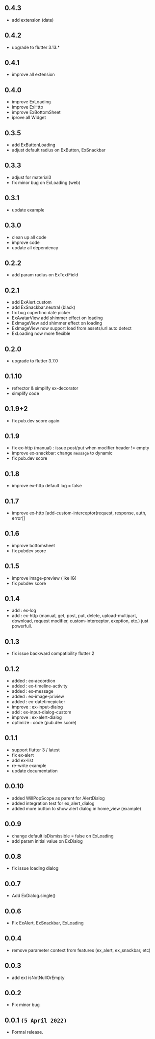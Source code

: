 ## 0.4.3
* add extension (date)

## 0.4.2
* upgrade to flutter 3.13.*

## 0.4.1
* improve all extension

## 0.4.0
* improve ExLoading
* improve ExHttp
* improve ExBottomSheet
* iprove all Widget

## 0.3.5
* add ExButtonLoading
* adjust default radius on ExButton, ExSnackbar


## 0.3.3
* adjust for material3
* fix minor bug on ExLoading (web)


## 0.3.1
* update example

## 0.3.0
* clean up all code
* improve code
* update all dependency

## 0.2.2
* add param radius on ExTextField
## 0.2.1
* add ExAlert.custom
* add ExSnackbar.neutral (black)
* fix bug cupertino date picker
* ExAvatarView add shimmer effect on loading
* ExImageView add shimmer effect on loading
* ExImageView now support load from assets/url auto detect
* ExLoading now more flexible
## 0.2.0
* upgrade to flutter 3.7.0
## 0.1.10
* refrector & simplify ex-decorator
* simplify code
## 0.1.9+2
* fix pub.dev score again
## 0.1.9
* fix ex-http (manual) : issue post/put when modifier header != empty
* improve ex-snackbar: change `message` to dynamic 
* fix pub.dev score
## 0.1.8
* improve ex-http default log = false
## 0.1.7
* improve ex-http [add-custom-interceptor(request, response, auth, error)]
## 0.1.6
* improve bottomsheet
* fix pubdev score
## 0.1.5
* improve image-preview (like IG)
* fix pubdev score
## 0.1.4
* add : ex-log
* add : ex-http (manual, get, post, put, delete, upload-multipart, download, request modifier, custom-interceptor, exeption, etc.) just powerfull.
## 0.1.3
* fix issue backward compatibility flutter 2
## 0.1.2
* added     : ex-accordion
* added     : ex-timeline-activity
* added     : ex-message
* added     : ex-image-priview
* added     : ex-datetimepicker
* improve   : ex-input-dialog
* add       : ex-input-dialog-custom
* improve   : ex-alert-dialog
* optimize  : code (pub.dev score)
## 0.1.1
* support flutter 3 / latest
* fix ex-alert
* add ex-list
* re-write example
* update documentation
## 0.0.10
* added WillPopScope as parent for AlertDialog
* added integration test for ex_alert_dialog
* added more button to show alert dialog in home_view (example)
## 0.0.9
* change default isDismissible = false on ExLoading
* add param initial value on ExDialog
## 0.0.8
* fix issue loading dialog
## 0.0.7
* Add ExDialog.single()
## 0.0.6
* Fix ExAlert, ExSnackbar, ExLoading
## 0.0.4
* remove parameter context from features (ex_alert, ex_snackbar, etc)
## 0.0.3
* add ext isNotNullOrEmpty
## 0.0.2
* Fix minor bug
## 0.0.1 `(5 April 2022)`
* Formal release.